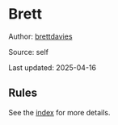 # Brett

Author: [brettdavies](https://x.com/brettdavies)

Source: self

Last updated: 2025-04-16

## Rules

See the [index](index.mdc) for more details.
